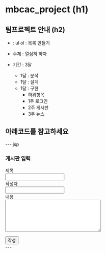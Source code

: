 # mbcac_project (h1)
## 팀프로젝트 안내 (h2)
  * : ul ol : 목록 만들기
    
  * 주제 : 열심히 하자
  * 기간 : 3달
    + 1달 : 분석
    + 1달 : 설계
    + 1달 : 구현
      - 하위항목
      - 1주 로그인
      - 2주 게시판
      - 3주 뉴스
 ## 아래코드를 참고하세요
 --- jsp
 <main>
<h3>게시판 입력</h3>
<div id="container">
<form id="addBoard">
<input type="hidden" name="cmd" value="insertBoard">
<input type="hidden" name="p_bnum" value="${pbnum}">
<div><label>제목</label><div class="content"><input type="text" name="title" id="title"></div></div>
<div><label>작성자</label><div class="content"><input type="text" name="author" id="author"></div></div>
<div><label>내용</label><div class="content"><textarea style="width: 300px; height: 100px;" name="contents" id="contents"></textarea></div></div>
</form>
<div class="buttons" ><button type="button" onclick="saveBoard()">작성</button></div>
</div>
---
